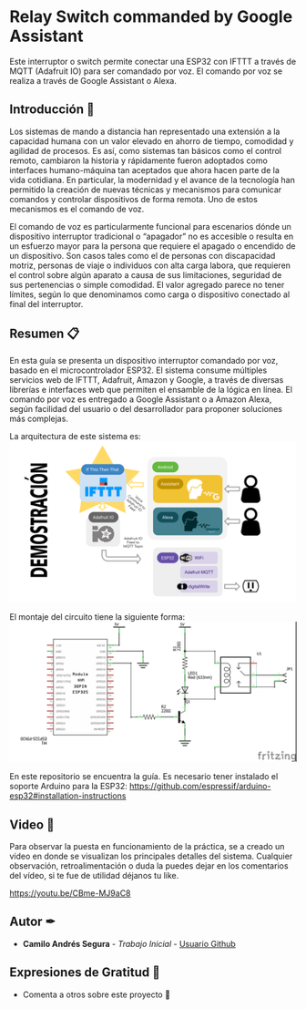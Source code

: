# Relay Switch commanded by Google Assistant
Este interruptor o switch permite conectar una ESP32 con IFTTT a través de MQTT (Adafruit IO) para ser comandado por voz. El comando por voz se realiza a través de Google Assistant o Alexa.

## Introducción 🚀

Los sistemas de mando a distancia han representado una extensión a la capacidad humana con un valor elevado en ahorro de tiempo, comodidad y agilidad de procesos. Es así, como sistemas tan básicos como el control remoto, cambiaron la historia y rápidamente fueron adoptados como interfaces humano-máquina tan aceptados que ahora hacen parte de la vida cotidiana. En particular, la modernidad y el avance de la tecnología han permitido la creación de nuevas técnicas y mecanismos para comunicar comandos y controlar dispositivos de forma remota. Uno de estos mecanismos es el comando de voz. 

El comando de voz es particularmente funcional para escenarios dónde un dispositivo interruptor tradicional o “apagador” no es accesible o resulta en un esfuerzo mayor para la persona que requiere el apagado o encendido de un dispositivo. Son casos tales como el de personas con discapacidad motriz, personas de viaje o individuos con alta carga labora, que requieren el control sobre algún aparato a causa de sus limitaciones, seguridad de sus pertenencias o simple comodidad. El valor agregado parece no tener límites, según lo que denominamos como carga o dispositivo conectado al final del interruptor.

## Resumen 📋

En esta guía se presenta un dispositivo interruptor comandado por voz, basado en el microcontrolador ESP32. El sistema consume múltiples servicios web de IFTTT, Adafruit, Amazon y Google, a través de diversas librerías e interfaces web que permiten el ensamble de la lógica en línea. El comando por voz es entregado a Google Assistant o a Amazon Alexa, según facilidad del usuario o del desarrollador para proponer soluciones más complejas.

La arquitectura de este sistema es:
![Image description](https://github.com/Kseg97/RelaySwitchGoogleAssistant/blob/master/arquitectura.png)

El montaje del circuito tiene la siguiente forma:
![Image description](https://github.com/Kseg97/RelaySwitchGoogleAssistant/blob/master/esquema.jpg)

En este repositorio se encuentra la guía.
Es necesario tener instalado el soporte Arduino para la ESP32: https://github.com/espressif/arduino-esp32#installation-instructions

## Video 📢
Para  observar la puesta en funcionamiento de la práctica, se a creado un vídeo en donde se visualizan los principales detalles del sistema. Cualquier observación, retroalimentación o duda la puedes dejar en los comentarios del vídeo, si te fue de utilidad déjanos tu like.

https://youtu.be/CBme-MJ9aC8 

## Autor ✒

* **Camilo Andrés Segura** - *Trabajo Inicial* - [Usuario Github](https://github.com/kseg97)

## Expresiones de Gratitud 🎁

* Comenta a otros sobre este proyecto 📢 